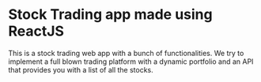 # Stock Trading app made using ReactJS

This is a stock trading web app with a bunch of functionalities. We try to implement a full blown trading platform with a dynamic portfolio and an API that provides you with a list of all the stocks.
